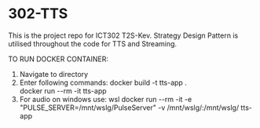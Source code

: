 # 302-TTS
This is the project repo for ICT302 T2S-Kev.
Strategy Design Pattern is utilised throughout the code for TTS and Streaming.

TO RUN DOCKER CONTAINER:

1. Navigate to directory
2. Enter following commands:
    docker build -t tts-app .  
    docker run --rm -it tts-app
3. For audio on windows use:
    wsl docker run --rm -it -e "PULSE_SERVER=/mnt/wslg/PulseServer" -v /mnt/wslg/:/mnt/wslg/ tts-app
